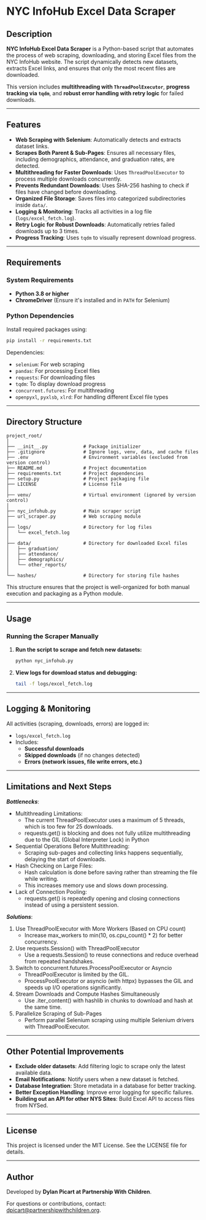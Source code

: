 # NYC InfoHub Excel Data Scraper

## Description

**NYC InfoHub Excel Data Scraper** is a Python-based script that automates the process of web scraping, downloading, and storing Excel files from the NYC InfoHub website. The script dynamically detects new datasets, extracts Excel links, and ensures that only the most recent files are downloaded.

This version includes **multithreading with `ThreadPoolExecutor`**, **progress tracking via `tqdm`**, and **robust error handling with retry logic** for failed downloads.

---

## Features

- **Web Scraping with Selenium**: Automatically detects and extracts dataset links.
- **Scrapes Both Parent & Sub-Pages**: Ensures all necessary files, including demographics, attendance, and graduation rates, are detected.
- **Multithreading for Faster Downloads**: Uses `ThreadPoolExecutor` to process multiple downloads concurrently.
- **Prevents Redundant Downloads**: Uses SHA-256 hashing to check if files have changed before downloading.
- **Organized File Storage**: Saves files into categorized subdirectories inside `data/`.
- **Logging & Monitoring**: Tracks all activities in a log file (`logs/excel_fetch.log`).
- **Retry Logic for Robust Downloads**: Automatically retries failed downloads up to 3 times.
- **Progress Tracking**: Uses `tqdm` to visually represent download progress.

---

## Requirements

### **System Requirements**
- **Python 3.8 or higher**
- **ChromeDriver** (Ensure it's installed and in `PATH` for Selenium)

### **Python Dependencies**
Install required packages using:
```bash
pip install -r requirements.txt
```

Dependencies:
- `selenium`: For web scraping
- `pandas`: For processing Excel files
- `requests`: For downloading files
- `tqdm`: To display download progress
- `concurrent.futures`: For multithreading
- `openpyxl`, `pyxlsb`, `xlrd`: For handling different Excel file types

---

## Directory Structure

```
project_root/
│
├── __init__.py             # Package initializer
├── .gitignore              # Ignore logs, venv, data, and cache files
├── .env                    # Environment variables (excluded from version control)
├── README.md               # Project documentation
├── requirements.txt        # Project dependencies
├── setup.py                # Project packaging file
├── LICENSE                 # License file
│
├── venv/                   # Virtual environment (ignored by version control)
│
├── nyc_infohub.py          # Main scraper script
├── url_scraper.py          # Web scraping module
│
├── logs/                   # Directory for log files
│   └── excel_fetch.log
│
├── data/                   # Directory for downloaded Excel files
│   ├── graduation/
│   ├── attendance/
│   ├── demographics/
│   └── other_reports/
│
└── hashes/                 # Directory for storing file hashes
```

This structure ensures that the project is well-organized for both manual execution and packaging as a Python module.

---

## **Usage**

### **Running the Scraper Manually**
1. **Run the script to scrape and fetch new datasets:**
   ```bash
   python nyc_infohub.py
   ```
2. **View logs for download status and debugging:**
   ```bash
   tail -f logs/excel_fetch.log
   ```

---

## **Logging & Monitoring**
All activities (scraping, downloads, errors) are logged in:
- `logs/excel_fetch.log`
- Includes:
  - **Successful downloads**
  - **Skipped downloads** (if no changes detected)
  - **Errors (network issues, file write errors, etc.)**

---

## **Limitations and Next Steps**
***Bottlenecks***:
- Multithreading Limitations:
   - The current ThreadPoolExecutor uses a maximum of 5 threads, which is too few for 25 downloads.
   - requests.get() is blocking and does not fully utilize multithreading due to the GIL (Global Interpreter Lock) in Python
- Sequential Operations Before Multithreading:
   - Scraping sub-pages and collecting links happens sequentially, delaying the start of downloads.
- Hash Checking on Large Files:
   - Hash calculation is done before saving rather than streaming the file while writing.
   - This increases memory use and slows down processing.
- Lack of Connection Pooling:
   - requests.get() is repeatedly opening and closing connections instead of using a persistent session.

 ***Solutions***:
1. Use ThreadPoolExecutor with More Workers (Based on CPU count)
   - Increase max_workers to min(10, os.cpu_count() * 2) for better concurrency.
2. Use requests.Session() with ThreadPoolExecutor
   - Use a requests.Session() to reuse connections and reduce overhead from repeated handshakes.
3. Switch to concurrent.futures.ProcessPoolExecutor or Asyncio
   - ThreadPoolExecutor is limited by the GIL.
   - ProcessPoolExecutor or asyncio (with httpx) bypasses the GIL and speeds up I/O operations significantly.
4. Stream Downloads and Compute Hashes Simultaneously
   - Use .iter_content() with hashlib in chunks to download and hash at the same time.
5. Parallelize Scraping of Sub-Pages
   - Perform parallel Selenium scraping using multiple Selenium drivers with ThreadPoolExecutor.

---

## **Other Potential Improvements**
- **Exclude older datasets**: Add filtering logic to scrape only the latest available data.
- **Email Notifications**: Notify users when a new dataset is fetched.
- **Database Integration**: Store metadata in a database for better tracking.
- **Better Exception Handling**: Improve error logging for specific failures.
- **Building out an API for other NYS Sites**: Build Excel API to access files from NYSed.

---

## **License**
This project is licensed under the MIT License. See the LICENSE file for details.

---

## **Author**
Developed by **Dylan Picart at Partnership With Children**.

For questions or contributions, contact: [dpicart@partnershipwithchildren.org](mailto:dpicart@partnershipwithchildren.org).
